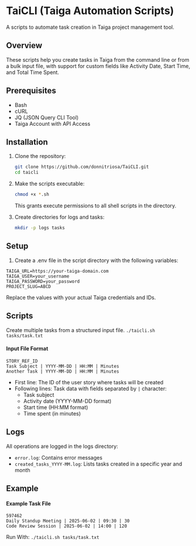# TaiCLI (Taiga Automation Scripts)
A scripts to automate task creation in Taiga project management tool.

## Overview
These scripts help you create tasks in Taiga from the command line or from a bulk input file, with support for custom fields like Activity Date, Start Time, and Total Time Spent.

## Prerequisites
- Bash
- cURL
- JQ (JSON Query CLI Tool)
- Taiga Account with API Access

## Installation
1. Clone the repository:
   ```bash
   git clone https://github.com/donnitriosa/TaiCLI.git
   cd taicli
   ```
2. Make the scripts executable:
   ```bash
   chmod +x *.sh
   ```
   This grants execute permissions to all shell scripts in the directory.

3. Create directories for logs and tasks:
   ```bash
   mkdir -p logs tasks
   ```

## Setup
1.  Create a .env file in the script directory with the following variables:
```
TAIGA_URL=https://your-taiga-domain.com
TAIGA_USER=your_username
TAIGA_PASSWORD=your_password
PROJECT_SLUG=ABCD
```
Replace the values with your actual Taiga credentials and IDs.

## Scripts
Create multiple tasks from a structured input file.
`./taicli.sh tasks/task.txt`

#### Input File Format
```
STORY_REF_ID
Task Subject | YYYY-MM-DD | HH:MM | Minutes
Another Task | YYYY-MM-DD | HH:MM | Minutes
```
- First line: The ID of the user story where tasks will be created
- Following lines: Task data with fields separated by  `|`  character:
  - Task subject
  - Activity date (YYYY-MM-DD format)
  - Start time (HH:MM format)
  - Time spent (in minutes)

## Logs
All operations are logged in the  logs  directory:
- `error.log`: Contains error messages
- `created_tasks_YYYY-MM.log`: Lists tasks created in a specific year and month

## Example   
#### Example Task File
```
597462
Daily Standup Meeting | 2025-06-02 | 09:30 | 30
Code Review Session | 2025-06-02 | 14:00 | 120
```
Run With:
`./taicli.sh tasks/task.txt`